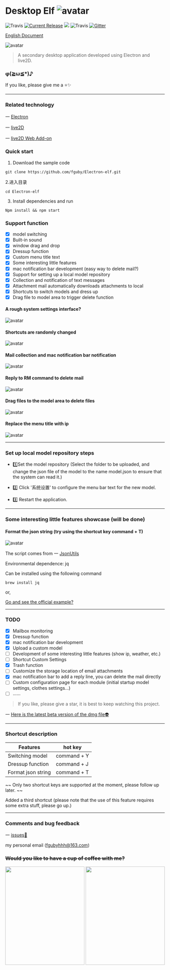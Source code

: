 # Desktop Elf ![avatar](app/img/xiaojingling.png)

![Travis](https://img.shields.io/badge/Electron-^4.1.4-important.svg)
<a href="https://github.com/fguby/Elf/releases"><img src="https://img.shields.io/github/release/fguby/Elf.svg?style=flat-square" alt="Current Release"></a>
[![](https://travis-ci.org/fguby/Electron-elf.svg?branch=master)](https://travis-ci.org/fguby/Electron-elf)
![Travis](https://img.shields.io/badge/live2D-2.1.0-ff69b4.svg?labelColor=blueviolet)
[![Gitter](https://badges.gitter.im/Electron-elf/community.svg)](https://gitter.im/Electron-elf/community?utm_source=badge&utm_medium=badge&utm_campaign=pr-badge)

[English Document](https://github.com/fguby/Elf/blob/master/README-en.md "elf")

![avatar](app/img/yanshi1.gif)

> A secondary desktop application developed using Electron and live2D.

### φ(≧ω≦*)♪

If you like, please give me a ⭐️✨

---

### Related technology

一 [Electron](https://electronjs.org/ "electron")

一 [live2D](https://www.live2d.com/ja/ "live2D")

一 [live2D Web Add-on](https://github.com/fguby/live2D "live2D")

### Quick start

1. Download the sample code

```
git clone https://github.com/fguby/Electron-elf.git
```

2.进入目录

```
cd Electron-elf
```

3. Install dependencies and run

```
Npm install && npm start
```

### Support function

- [x] model switching
- [x] Built-in sound
- [x] window drag and drop
- [x] Dressup function
- [x] Custom menu title text
- [x] Some interesting little features
- [x] mac notification bar development (easy way to delete mail?)
- [x] Support for setting up a local model repository
- [x] Collection and notification of text messages
- [x] Attachment mail automatically downloads attachments to local
- [x] Shortcuts to switch models and dress up
- [x] Drag file to model area to trigger delete function

#### A rough system settings interface?

![avatar](app/img/system.jpg)

#### Shortcuts are randomly changed

![avatar](app/img/huanzhuang.gif)

#### Mail collection and mac notification bar notification

![avatar](app/img/email.gif)

#### Reply to RM command to delete mail

![avatar](app/img/email111.gif)

#### Drag files to the model area to delete files

![avatar](app/img/lajitong1.gif)

#### Replace the menu title with ip

![avatar](app/img/ip.gif)

---

### Set up local model repository steps

- 1️⃣Set the model repository (Select the folder to be uploaded, and change the json file of the model to the name model.json to ensure that the system can read it.)

- 2️⃣ Click '系统设置' to configure the menu bar text for the new model.

- 3️⃣ Restart the application.

---

### Some interesting little features showcase (will be done)

#### Format the json string (try using the shortcut key command + T)

![avatar](app/img/json.gif)

The script comes from 一 [JsonUtils](https://github.com/cnfn/BitBarPlugins/tree/master/JsonUtils "jsonutil")

Environmental dependence: jq

Can be installed using the following command

```
brew install jq
```

or,

[Go and see the official example?](https://stedolan.github.io/jq/download/ "jq")

---

### TODO

- [x] Mailbox monitoring
- [x] Dressup function
- [x] mac notification bar development
- [x] Upload a custom model
- [ ] Development of some interesting little features (show ip, weather, etc.)
- [ ] Shortcut Custom Settings
- [x] Trash function
- [ ] Customize the storage location of email attachments
- [x] mac notification bar to add a reply line, you can delete the mail directly
- [ ] Custom configuration page for each module (initial startup model settings, clothes settings...)
- [ ] ......

> If you like, please give a star, it is best to keep watching this project.

一 [Here is the latest beta version of the dmg file:alien:](https://github.com/fguby/Elf/releases/tag/v1.0.1/ "Elf")

---

### Shortcut description

Features | hot key
--- | ---
Switching model | command + Y
Dressup function | command + J
Format json string | command + T

~~ Only two shortcut keys are supported at the moment, please follow up later. ~~

Added a third shortcut (please note that the use of this feature requires some extra stuff, please go up.)

---

### Comments and bug feedback

一 [issues:speech_balloon:](https://github.com/fguby/Elf/issues "welcome")

my personal email (fgubyhhh@163.com)

### ~~Would you like to have a cup of coffee with me?~~

<img src="app/img/wechat.jpg" width="250" height="310">
<img src="app/img/zhifubao.jpg" width="250" height="310">
